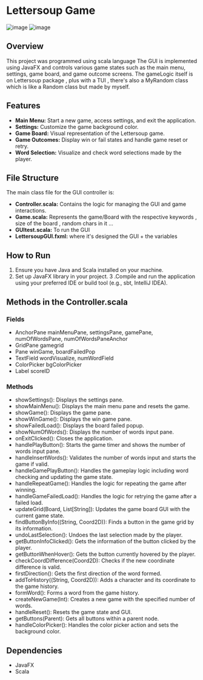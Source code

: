# Lettersoup Game 
![image](https://github.com/Andrxwwww/Lettersoup/assets/117539407/01196654-9890-41ca-b949-bfa2db0dd687)
![image](https://github.com/Andrxwwww/Lettersoup/assets/117539407/deb664ff-977d-4a5d-843c-09b42cb09917)

## Overview
This project was programmed using scala language
The GUI is implemented using JavaFX and controls various game states such as the main menu, settings, game board, and game outcome screens. 
The gameLogic itself is on Lettersoup package , plus with a TUI , there's also a MyRandom class which is like a Random class but made by myself.

## Features
- __Main Menu:__ Start a new game, access settings, and exit the application.
- __Settings:__ Customize the game background color.
- __Game Board:__ Visual representation of the Lettersoup game.
- __Game Outcomes:__ Display win or fail states and handle game reset or retry.
- __Word Selection:__ Visualize and check word selections made by the player.

## File Structure
The main class file for the GUI controller is:
- __Controller.scala:__ Contains the logic for managing the GUI and game interactions.
- __Game.scala:__ Represents the game/Board with the respective keywords , size of the board , random chars in it ...
- __GUItest.scala:__ To run the GUI
- __LettersoupGUI.fxml:__ where it's designed the GUI + the variables

## How to Run
1. Ensure you have Java and Scala installed on your machine.
2. Set up JavaFX library in your project.
3 .Compile and run the application using your preferred IDE or build tool (e.g., sbt, IntelliJ IDEA).

## Methods in the Controller.scala
### Fields
- AnchorPane mainMenuPane, settingsPane, gamePane, numOfWordsPane, numOfWordsPaneAnchor
- GridPane gamegrid
- Pane winGame, boardFailedPop
- TextField wordVisualize, numWordField
- ColorPicker bgColorPicker
- Label scoreID
### Methods
- showSettings(): Displays the settings pane.
- showMainMenu(): Displays the main menu pane and resets the game.
- showGame(): Displays the game pane.
- showWinGame(): Displays the win game pane.
- showFailedLoad(): Displays the board failed popup.
- showNumOfWords(): Displays the number of words input pane.
- onExitClicked(): Closes the application.
- handlePlayButton(): Starts the game timer and shows the number of words input pane.
- handleInsertWords(): Validates the number of words input and starts the game if valid.
- handleGamePlayButton(): Handles the gameplay logic including word checking and updating the game state.
- handleRepeatGame(): Handles the logic for repeating the game after winning.
- handleGameFailedLoad(): Handles the logic for retrying the game after a failed load.
- updateGrid(Board, List[String]): Updates the game board GUI with the current game state.
- findButtonByInfo((String, Coord2D)): Finds a button in the game grid by its information.
- undoLastSelection(): Undoes the last selection made by the player.
- getButtonInfoClicked(): Gets the information of the button clicked by the player.
- getButtonWhenHover(): Gets the button currently hovered by the player.
- checkCoordDifference(Coord2D): Checks if the new coordinate difference is valid.
- firstDirection(): Gets the first direction of the word formed.
- addToHistory((String, Coord2D)): Adds a character and its coordinate to the game history.
- formWord(): Forms a word from the game history.
- createNewGame(Int): Creates a new game with the specified number of words.
- handleReset(): Resets the game state and GUI.
- getButtons(Parent): Gets all buttons within a parent node.
- handleColorPicker(): Handles the color picker action and sets the background color.
## Dependencies
- JavaFX
- Scala
